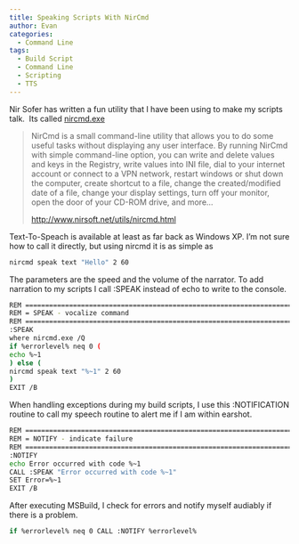 ```yaml
---
title: Speaking Scripts With NirCmd
author: Evan
categories:
  - Command Line
tags:
  - Build Script
  - Command Line
  - Scripting
  - TTS
---
```

 [1]: http://www.nirsoft.net/utils/nircmd.html
Nir Sofer has written a fun utility that I have been using to make my scripts talk.  Its called [nircmd.exe][1]

> NirCmd is a small command-line utility that allows you to do some useful tasks without displaying any user interface. By running NirCmd with simple command-line option, you can write and delete values and keys in the Registry, write values into INI file, dial to your internet account or connect to a VPN network, restart windows or shut down the computer, create shortcut to a file, change the created/modified date of a file, change your display settings, turn off your monitor, open the door of your CD-ROM drive, and more&#8230;
>
> http://www.nirsoft.net/utils/nircmd.html

Text-To-Speach is available at least as far back as Windows XP. I&#8217;m not sure how to call it directly, but using nircmd it is as simple as



```bash
nircmd speak text "Hello" 2 60
```

The parameters are the speed and the volume of the narrator. To add narration to my scripts I call :SPEAK instead of echo to write to the console.

```bash
REM =====================================================================
REM = SPEAK - vocalize command
REM =====================================================================
:SPEAK
where nircmd.exe /Q
if %errorlevel% neq 0 (
echo %~1
) else (
nircmd speak text "%~1" 2 60
)
EXIT /B
```

When handling exceptions during my build scripts, I use this :NOTIFICATION routine to call my speech routine to alert me if I am within earshot.

```bash
REM =====================================================================
REM = NOTIFY - indicate failure
REM =====================================================================
:NOTIFY
echo Error occurred with code %~1
CALL :SPEAK "Error occurred with code %~1"
SET Error=%~1
EXIT /B
```

After executing MSBuild, I check for errors and notify myself audiably if there is a problem.

```bash
if %errorlevel% neq 0 CALL :NOTIFY %errorlevel%
```
